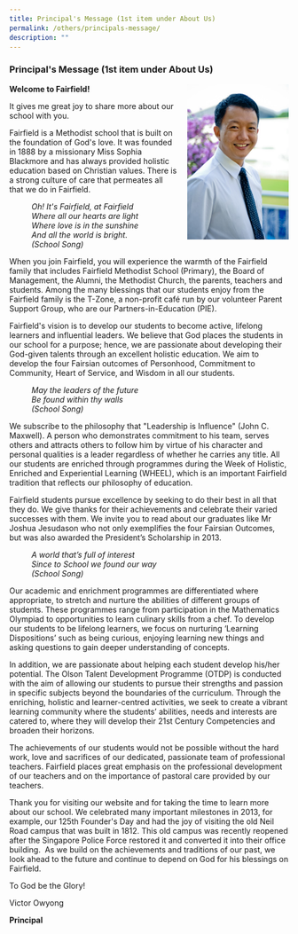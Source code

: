 ```yaml
---
title: Principal's Message (1st item under About Us)
permalink: /others/principals-message/
description: ""
---
```

### Principal's Message (1st item under About Us)

<img src="/images/fmssprincipal.png" style="width:183px;height:280px;margin-left:15px;" align = "right">**Welcome to Fairfield!**

It gives me great joy to share more about our school with you.

Fairfield is a Methodist school that is built on the foundation of God's love. It was founded in 1888 by a missionary Miss Sophia Blackmore and has always provided holistic education based on Christian values. There is a strong culture of care that permeates all that we do in Fairfield.

<figure> 
	
_Oh! It's Fairfield, at Fairfield_<br>
_Where all our hearts are light_<br>
_Where love is in the sunshine_<br>
_And all the world is bright._<br>
_(School Song)_</figure>

When you join Fairfield, you will experience the warmth of the Fairfield family that includes Fairfield Methodist School (Primary), the Board of Management, the Alumni, the Methodist Church, the parents, teachers and students. Among the many blessings that our students enjoy from the Fairfield family is the T-Zone, a non-profit café run by our volunteer Parent Support Group, who are our Partners-in-Education (PIE).

Fairfield's vision is to develop our students to become active, lifelong learners and influential leaders. We believe that God places the students in our school for a purpose; hence, we are passionate about developing their God-given talents through an excellent holistic education. We aim to develop the four Fairsian outcomes of Personhood, Commitment to Community, Heart of Service, and Wisdom in all our students.

<figure> 
	
_May the leaders of the future_<br>
_Be found within thy walls_<br>
_(School Song)_
	
</figure> 
	
We subscribe to the philosophy that "Leadership is Influence" (John C. Maxwell). A person who demonstrates commitment to his team, serves others and attracts others to follow him by virtue of his character and personal qualities is a leader regardless of whether he carries any title. All our students are enriched through programmes during the Week of Holistic, Enriched and Experiential Learning (WHEEL), which is an important Fairfield tradition that reflects our philosophy of education.

Fairfield students pursue excellence by seeking to do their best in all that they do. We give thanks for their achievements and celebrate their varied successes with them. We invite you to read about our graduates like Mr Joshua Jesudason who not only exemplifies the four Fairsian Outcomes, but was also awarded the President’s Scholarship in 2013.

<figure> 
<i>A world that’s full of interest</i><br>
<i>Since to School we found our way</i><br>
<i>(School Song)</i>
</figure>

Our academic and enrichment programmes are differentiated where appropriate, to stretch and nurture the abilities of different groups of students. These programmes range from participation in the Mathematics Olympiad to opportunities to learn culinary skills from a chef. To develop our students to be lifelong learners, we focus on nurturing ‘Learning Dispositions’ such as being curious, enjoying learning new things and asking questions to gain deeper understanding of concepts.

In addition, we are passionate about helping each student develop his/her potential. The Olson Talent Development Programme (OTDP) is conducted with the aim of allowing our students to pursue their strengths and passion in specific subjects beyond the boundaries of the curriculum. Through the enriching, holistic and learner-centred activities, we seek to create a vibrant learning community where the students’ abilities, needs and interests are catered to, where they will develop their 21st Century Competencies and broaden their horizons.

The achievements of our students would not be possible without the hard work, love and sacrifices of our dedicated, passionate team of professional teachers. Fairfield places great emphasis on the professional development of our teachers and on the importance of pastoral care provided by our teachers.

Thank you for visiting our website and for taking the time to learn more about our school. We celebrated many important milestones in 2013, for example, our 125th Founder's Day and had the joy of visiting the old Neil Road campus that was built in 1812. This old campus was recently reopened after the Singapore Police Force restored it and converted it into their office building.  As we build on the achievements and traditions of our past, we look ahead to the future and continue to depend on God for his blessings on Fairfield.

To God be the Glory!

  

Victor Owyong

**Principal**